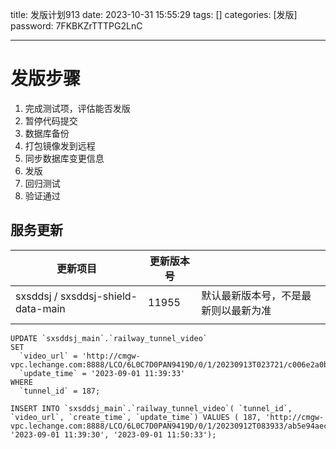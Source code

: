 title: 发版计划913 
date: 2023-10-31 15:55:29 
tags: []
categories: [发版]
password: 7FKBKZrTTTPG2LnC

---
 <!--more-->
# 发版步骤 

1. 完成测试项，评估能否发版
2. 暂停代码提交
3. 数据库备份
4. 打包镜像发到远程
5. 同步数据库变更信息
6. 发版
7. 回归测试
8. 验证通过

## 

## 服务更新 

| 更新项目                           | 更新版本号 |                                      |
| ---------------------------------- | ---------- | ------------------------------------ |
| sxsddsj / sxsddsj-shield-data-main | 11955      | 默认最新版本号，不是最新则以最新为准 |
|                                    |            |                                      |

```
UPDATE `sxsddsj_main`.`railway_tunnel_video`
SET
  `video_url` = 'http://cmgw-vpc.lechange.com:8888/LCO/6L0C7D0PAN9419D/0/1/20230913T023721/c006e2a0b8f854db2b84b64fe77e52e3.m3u8',
  `update_time` = '2023-09-01 11:39:33'
WHERE
  `tunnel_id` = 187;
```



```
INSERT INTO `sxsddsj_main`.`railway_tunnel_video`( `tunnel_id`, `video_url`, `create_time`, `update_time`) VALUES ( 187, 'http://cmgw-vpc.lechange.com:8888/LCO/6L0C7D0PAN9419D/0/1/20230912T083933/ab5e94aec96f9251a117575a52072512.m3u8', '2023-09-01 11:39:30', '2023-09-01 11:50:33');
```


